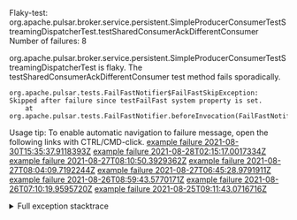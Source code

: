         
Flaky-test: org.apache.pulsar.broker.service.persistent.SimpleProducerConsumerTestStreamingDispatcherTest.testSharedConsumerAckDifferentConsumer
Number of failures: 8

org.apache.pulsar.broker.service.persistent.SimpleProducerConsumerTestStreamingDispatcherTest is flaky. The testSharedConsumerAckDifferentConsumer test method fails sporadically.

```
org.apache.pulsar.tests.FailFastNotifier$FailFastSkipException: Skipped after failure since testFailFast system property is set.
	at org.apache.pulsar.tests.FailFastNotifier.beforeInvocation(FailFastNotifier.java:88)

```

Usage tip: To enable automatic navigation to failure message, open the following links with CTRL/CMD-click.
[example failure 2021-08-30T15:35:37.9118393Z](https://github.com/apache/pulsar/runs/3463119398?check_suite_focus=true#step:9:2635)
[example failure 2021-08-28T02:15:17.0017334Z](https://github.com/apache/pulsar/runs/3448473880?check_suite_focus=true#step:9:1632)
[example failure 2021-08-27T08:10:50.3929362Z](https://github.com/apache/pulsar/runs/3440980370?check_suite_focus=true#step:9:1703)
[example failure 2021-08-27T08:04:09.7192244Z](https://github.com/apache/pulsar/runs/3440855241?check_suite_focus=true#step:9:1628)
[example failure 2021-08-27T06:45:28.9791911Z](https://github.com/apache/pulsar/runs/3440411158?check_suite_focus=true#step:9:1629)
[example failure 2021-08-26T08:59:43.5770171Z](https://github.com/apache/pulsar/runs/3430539961?check_suite_focus=true#step:9:2338)
[example failure 2021-08-26T07:10:19.9595720Z](https://github.com/apache/pulsar/runs/3429892136?check_suite_focus=true#step:9:1690)
[example failure 2021-08-25T09:11:43.0716716Z](https://github.com/apache/pulsar/runs/3420085427?check_suite_focus=true#step:10:1630)


<details>
<summary>Full exception stacktrace</summary>
<code><pre>
org.apache.pulsar.tests.FailFastNotifier$FailFastSkipException: Skipped after failure since testFailFast system property is set.
	at org.apache.pulsar.tests.FailFastNotifier.beforeInvocation(FailFastNotifier.java:88)

</pre></code>
</details>

